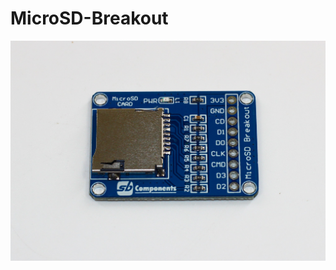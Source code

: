 # MicroSD-Breakout

<img src= "https://github.com/sbcshop/MicroSD-Breakout/blob/main/images/img1.jpg" />
